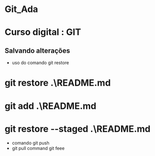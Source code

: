# Git_Ada

# Curso digital : GIT 

## Salvando alterações

* uso do comando git restore

# git restore .\README.md
# git add .\README.md
# git restore --staged .\README.md 

* comando git push
* git pull command git feee
